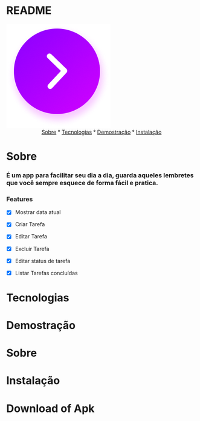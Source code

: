 # README

<p1 align ="center">
<img src="assets\images\splash.png" />
</p1>




<center>
<p1 align ="center">
   <a href = "#sobre">Sobre</a> ° 
   <a href = "#tecnologias">Tecnologias</a> ° 
   <a href = "#demostração">Demostração</a> ° 
    <a href = "#instalação">Instalação</a>


</p1>
</center>

# Sobre

<h3>É um app para facilitar seu dia a dia, guarda aqueles lembretes que você sempre esquece de forma fácil e pratica.</h3>


### Features

- [x] Mostrar data atual

- [x] Criar Tarefa

- [x] Editar Tarefa

- [x] Excluir Tarefa

- [x] Editar status de tarefa

- [x] Listar Tarefas concluídas

# Tecnologias


# Demostração

<h1 align="center">
<!-- <img src="assets\images\splash.png" /> -->
</h1>

# Sobre

# Instalação
# Download of Apk









